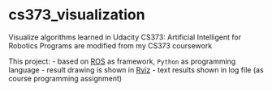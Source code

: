 # cs373_visualization

Visualize algorithms learned in Udacity CS373: Artificial Intelligent for Robotics
Programs are modified from my CS373 coursework

This project:
    - based on [ROS](http://wiki.ros.org/) as framework, `Python` as programming language 
    - result drawing is shown in [Rviz](http://wiki.ros.org/rviz)
    - text results shown in log file (as course programming assignment)